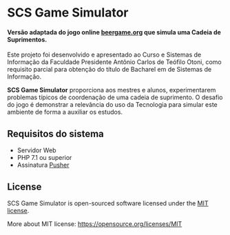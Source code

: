 # SCS Game Simulator

#### Versão adaptada do jogo online [beergame.org](http://www.beergame.org/) que simula uma Cadeia de Suprimentos.

Este projeto foi desenvolvido e apresentado ao Curso e Sistemas de Informação da Faculdade Presidente Antônio Carlos de Teófilo Otoni, como requisito parcial para obtenção do título de Bacharel em de Sistemas de Informação.

**SCS Game Simulator** proporciona aos mestres e alunos, experimentarem problemas típicos de coordenação de uma cadeia de suprimento. O desafio do jogo é demonstrar a relevância do uso da Tecnologia para simular este ambiente de forma a auxiliar os estudos.

## Requisitos do sistema

- Servidor Web
- PHP 7.1 ou superior
- Assinatura [Pusher](https://pusher.com/)

## License

SCS Game Simulator is open-sourced software licensed under the [MIT license](LICENSE).

More about MIT license: https://opensource.org/licenses/MIT
